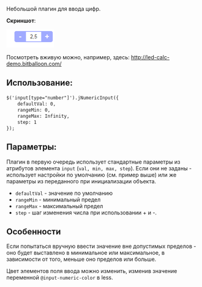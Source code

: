 Небольшой плагин для ввода цифр.

**Скриншот**:

![Скриншот](https://raw.githubusercontent.com/rewnd/jnumeric-input/master/screenshot.png)

Посмотреть вживую можно, например, здесь: http://led-calc-demo.bitballoon.com/

## Использование:
```
$('input[type="number"]').jNumericInput({
    defaultVal: 0,
    rangeMin: 0,
    rangeMax: Infinity,
    step: 1
});
```
## Параметры:

Плагин в первую очередь использует стандартные параметры из атрибутов элемента `input` (`val, min, max, step`). Если они не заданы - использует настройки по умолчанию (см. пример выше) или же параметры из переданного при инициализации объекта.

* `defaultVal` - значение по умолчанию
* `rangeMin` - минимальный предел
* `rangeMax` - максимальный предел
* `step` - шаг изменения числа при использовании + и -.  

## Особенности

Если попытаться вручную ввести значение вне допустимых пределов - оно будет выставлено в минимальное или максимальное, в зависимости от того, меньше оно пределов или больше.

Цвет элементов поля ввода можно изменить, изменив значение переменной `@input-numeric-color` в less.